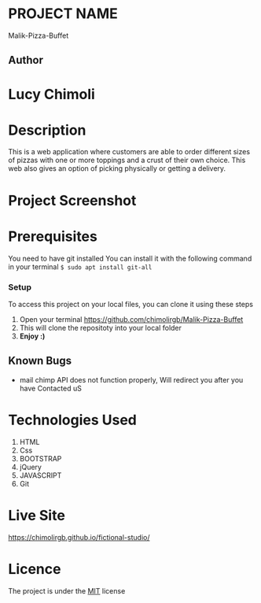  # PROJECT NAME
  Malik-Pizza-Buffet

## Author
# Lucy Chimoli

# Description
 
 This is a  web application where customers  are able to order different sizes of pizzas with one or more toppings and a crust of their own choice. This web also gives an option of picking physically or getting a delivery. 

 # Project Screenshot
# Prerequisites
You need to have git installed
You can install it with the following command in your terminal
`$ sudo apt install git-all`

### Setup
To access this project on your local files, you can clone it using these steps
1. Open your terminal
https://github.com/chimolirgb/Malik-Pizza-Buffet
1. This will clone the repositoty into your local folder
1. __Enjoy :)__

## Known Bugs
* mail chimp API does not function properly, Will redirect you after you have Contacted uS

# Technologies Used
1. HTML
2. Css
3. BOOTSTRAP
4. jQuery
5. JAVASCRIPT
6. Git

# Live Site
https://chimolirgb.github.io/fictional-studio/

# Licence
The project is under the [MIT](LICENSE) license